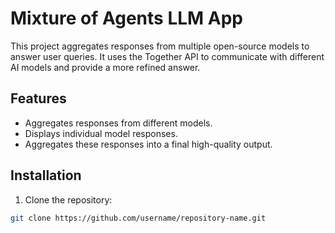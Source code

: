 # Mixture of Agents LLM App

This project aggregates responses from multiple open-source models to answer user queries. It uses the Together API to communicate with different AI models and provide a more refined answer.

## Features

- Aggregates responses from different models.
- Displays individual model responses.
- Aggregates these responses into a final high-quality output.

## Installation

1. Clone the repository:
```bash
git clone https://github.com/username/repository-name.git
